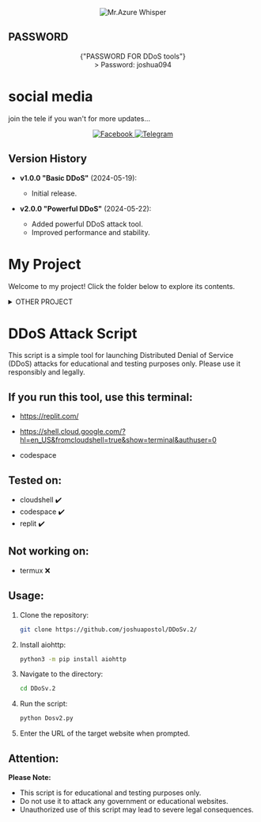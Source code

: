 <p align="center">
  <img src="https://i.imgur.com/w4lzlhE.jpeg" alt="Mr.Azure Whisper">
</p>

## PASSWORD
<div align=center> 
 {"PASSWORD FOR DDoS tools"}<br>
> Password: joshua094<br>
</div>

# social media
join the tele if you wan't for more updates...

<p align="center">
  <a href="https://www.facebook.com/profile.php?id=61558380189286">
    <img src="https://img.shields.io/badge/Facebook-blue?style=for-the-badge&logo=facebook&logoColor=white" alt="Facebook">
  </a>
  <a href="https://t.me/+5ADKCuPGJfM2Mjk1">
    <img src="https://img.shields.io/badge/Telegram-2CA5E0?style=for-the-badge&logo=telegram&logoColor=white" alt="Telegram">
  </a>
</p>


## Version History

- **v1.0.0 "Basic DDoS"** (2024-05-19):
  - Initial release.

- **v2.0.0 "Powerful DDoS"** (2024-05-22):
  - Added powerful DDoS attack tool.
  - Improved performance and stability.

 # My Project

Welcome to my project! Click the folder below to explore its contents.

<details>
  <summary>OTHER PROJECT</summary>

  - [DDOS V1](https://github.com/joshuapostol/DDoS)
</details>

# DDoS Attack Script

This script is a simple tool for launching Distributed Denial of Service (DDoS) attacks for educational and testing purposes only. Please use it responsibly and legally.

## If you run this tool, use this terminal:

- https://replit.com/

- https://shell.cloud.google.com/?hl=en_US&fromcloudshell=true&show=terminal&authuser=0

- codespace

## Tested on:

- cloudshell ✔️
- codespace ✔️
- replit ✔️

## Not working on:

- termux ❌

## Usage:

1. Clone the repository:

    ```bash
    git clone https://github.com/joshuapostol/DDoSv.2/
    ```

2. Install aiohttp:

    ```bash
    python3 -m pip install aiohttp
    ```

3. Navigate to the directory:

    ```bash
    cd DDoSv.2
    ```

4. Run the script:

    ```bash
    python Dosv2.py
    ```

5. Enter the URL of the target website when prompted.

## Attention:

**Please Note:**
- This script is for educational and testing purposes only.
- Do not use it to attack any government or educational websites.
- Unauthorized use of this script may lead to severe legal consequences.
